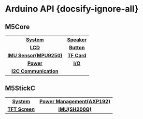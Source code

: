 # Arduino API {docsify-ignore-all}

## M5Core

|||
|:---:|:---:|
|**[System](en/api/system)** | **[Speaker](en/api/speaker)** |
|**[LCD](en/api/lcd)** | **[Button](en/api/button)** |
|**[IMU Sensor(MPU9250)](en/api/mpu9250)** | **[TF Card](en/api/tf)** |
|**[Power](en/api/power)** |**[I/O](en/api/gpio)** |
|**[I2C Communication](en/api/commutil)** | |


## M5StickC

|||
|:---:|:---:|
|**[System](en/api/system_m5stickc)** | **[Power Management(AXP192)](en/api/axp192_m5stickc)** |
|**[TFT Screen](en/api/lcd_m5stickc)** | **[IMU(SH200Q)](en/api/sh200q_m5stickc)** |
